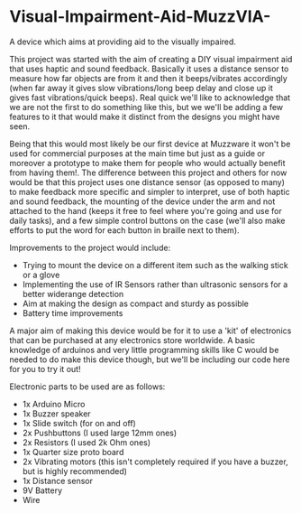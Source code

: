 # Visual-Impairment-Aid-MuzzVIA-
A device which aims at providing aid to the visually impaired.



This project was  started with the aim of creating a DIY visual impairment aid that uses haptic and sound feedback. Basically it uses a distance sensor to measure how far objects are from it and then it beeps/vibrates accordingly (when far away it gives slow vibrations/long beep delay and close up it gives fast vibrations/quick beeps). Real quick we'll like to acknowledge that we are not the first to do something like this, but we we'll be adding a few features to it that would make it distinct from the designs you might have seen.


Being that this would most likely be our first device at Muzzware it won't be used for commercial purposes at the main time but just as a guide or moreover a prototype to make them for people who would actually benefit from having them!. The difference between this project and others for now would be that this project uses one distance sensor (as opposed to many) to make feedback more specific and simpler to interpret, use of both haptic and sound feedback, the mounting of the device under the arm and not attached to the hand (keeps it free to feel where you're going and use for daily tasks), and a few simple control buttons on the case (we'll also make efforts to put the word for each button in braille next to them).

 Improvements to the project would include:

 - Trying to mount the device on a different item such as the walking stick or a glove
 - Implementing the use of IR Sensors rather than ultrasonic sensors for a better widerange detection
 - Aim at making the design as compact and sturdy as possible
 - Battery time improvements

 A major aim of making this device would be for it to use a 'kit' of electronics that can be purchased at any electronics store worldwide. A basic knowledge of arduinos and very little programming skills like C would be needed to do make this device though, but we'll be including our code here for you to try it out! 

 Electronic parts to be used are as follows:
 - 1x Arduino Micro
 - 1x Buzzer speaker
 - 1x Slide switch (for on and off)
 - 2x Pushbuttons (I used large 12mm ones)
 - 2x Resistors (I used 2k Ohm ones)
 - 1x Quarter size proto board
 - 2x Vibrating motors (this isn't completely required if you have a buzzer, but is highly recommended)
 - 1x Distance sensor
 - 9V Battery
 - Wire













 